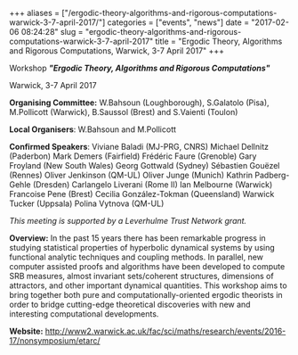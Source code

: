 +++
aliases = ["/ergodic-theory-algorithms-and-rigorous-computations-warwick-3-7-april-2017/"]
categories = ["events", "news"]
date = "2017-02-06 08:24:28"
slug = "ergodic-theory-algorithms-and-rigorous-computations-warwick-3-7-april-2017"
title = "Ergodic Theory, Algorithms and Rigorous Computations, Warwick, 3-7 April 2017"
+++

Workshop ***"Ergodic Theory, Algorithms and Rigorous Computations"***

Warwick, 3-7 April 2017

**Organising Committee:** W.Bahsoun (Loughborough), S.Galatolo (Pisa),
M.Pollicott (Warwick), B.Saussol (Brest) and S.Vaienti (Toulon)

**Local Organisers**: W.Bahsoun and M.Pollicott

**Confirmed Speakers**: Viviane Baladi (MJ-PRG, CNRS) Michael Dellnitz
(Paderbon) Mark Demers (Fairfield) Frédéric Faure (Grenoble) Gary
Froyland (New South Wales) Georg Gottwald (Sydney) Sébastien Gouëzel
(Rennes) Oliver Jenkinson (QM-UL) Oliver Junge (Munich) Kathrin
Padberg-Gehle (Dresden) Carlangelo Liverani (Rome II) Ian Melbourne
(Warwick) Francoise Pene (Brest) Cecilia González-Tokman (Queensland)
Warwick Tucker (Uppsala) Polina Vytnova (QM-UL)

*This meeting is supported by a Leverhulme Trust Network grant.*

**Overview:** In the past 15 years there has been remarkable progress in
studying statistical properties of hyperbolic dynamical systems by using
functional analytic techniques and coupling methods. In parallel, new
computer assisted proofs and algorithms have been developed to compute
SRB measures, almost invariant sets/coherent structures, dimensions of
attractors, and other important dynamical quantities. This workshop aims
to bring together both pure and computationally-oriented ergodic
theorists in order to bridge cutting-edge theoretical discoveries with
new and interesting computational developments.

**Website:**
<http://www2.warwick.ac.uk/fac/sci/maths/research/events/2016-17/nonsymposium/etarc/>
